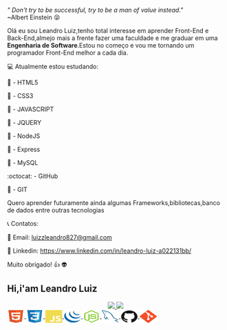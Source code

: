 _" Don't try to be successful, try to be a man of value instead."_  
                                                    ~Albert Einstein 😝

Olá eu sou Leandro Luiz,tenho total interesse em aprender Front-End e Back-End,almejo mais a frente fazer uma faculdade e me graduar em uma **Engenharia de Software**.Estou no começo e vou me tornando um programador Front-End melhor a cada dia. 

💻  Atualmente estou estudando:

🔶 - HTML5

🔷 - CSS3

💛 - JAVASCRIPT

🔷 - JQUERY

💚 - NodeJS

🚄 - Express

🐬 - MySQL

:octocat: - GitHub

🔸 - GIT

Quero aprender futuramente ainda algumas Frameworks,bibliotecas,banco de dados entre outras tecnologias


📞 Contatos: 

📧 Email: luizzleandro827@gmail.com

📘 Linkedin: https://www.linkedin.com/in/leandro-luiz-a022131bb/


Muito obrigado!
👍 👽

## Hi,i'am Leandro Luiz
<div align="center">
  <a href="https://github.com/leanluizz">
  <img height="180em" src="https://github-readme-stats.vercel.app/api?username=leanluizz&show_icons=true&theme=onedark&include_all_commits=true&count_private=true"/>
  <img height="180em" src="https://github-readme-stats.vercel.app/api/top-langs/?username=leanluizz&layout=compact&langs_count=7&theme=onedark"/>
</div>
<div style="display: inline_block">
  <img align="center" alt="Leandro-HTML" height="30" width="40" src="https://raw.githubusercontent.com/devicons/devicon/master/icons/html5/html5-original.svg">
  <img align="center" alt="Leandro-CSS" height="30" width="40" src="https://raw.githubusercontent.com/devicons/devicon/master/icons/css3/css3-original.svg">
  <img align="center" alt="Leandro-Js" height="30" width="40" src="https://raw.githubusercontent.com/devicons/devicon/master/icons/javascript/javascript-plain.svg">
  <img align="center" alt="Leandro-JQuery" height="30" width="40" src="https://raw.githubusercontent.com/devicons/devicon/master/icons/jquery/jquery-original.svg">
  <img align="center" alt="Leandro-NodeJS" height="30" width="40" src="https://raw.githubusercontent.com/devicons/devicon/master/icons/nodejs/nodejs-original.svg">
  <img align="center" alt="Leandro-MySQL" height="30" width="40" src="https://raw.githubusercontent.com/devicons/devicon/master/icons/mysql/mysql-original.svg">
  <img align="center" alt="Leandro-GItHub" height="30" width="40" src="https://raw.githubusercontent.com/devicons/devicon/master/icons/github/github-original.svg">
  <img align="center" alt="Leandro-GIT" height="30" width="40" src="https://raw.githubusercontent.com/devicons/devicon/master/icons/git/git-original.svg">
  
</div>
